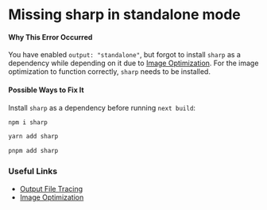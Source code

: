 # Missing sharp in standalone mode

#### Why This Error Occurred

You have enabled `output: "standalone"`, but forgot to install `sharp` as a dependency while depending on it due to [Image Optimization](https://nextjs.org/docs/basic-features/image-optimization). For the image optimization to function correctly, `sharp` needs to be installed.

#### Possible Ways to Fix It

Install `sharp` as a dependency before running `next build`:

```bash
npm i sharp
```

```bash
yarn add sharp
```

```bash
pnpm add sharp
```

### Useful Links

- [Output File Tracing](/docs/advanced-features/output-file-tracing)
- [Image Optimization](/docs/basic-features/image-optimization)
